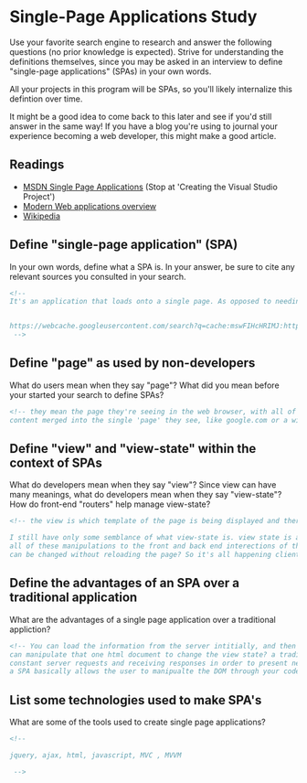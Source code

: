 # Single-Page Applications Study

Use your favorite search engine to research and answer the following questions
(no prior knowledge is expected). Strive for understanding the definitions
themselves, since you may be asked in an interview to define "single-page
applications" (SPAs) in your own words.

All your projects in this program will be SPAs, so you'll likely internalize
this defintion over time.

It might be a good idea to come back to this later and see if you'd still answer
in the same way! If you have a blog you're using to journal your experience
becoming a web developer, this might make a good article.

## Readings

-   [MSDN Single Page Applications](https://msdn.microsoft.com/en-us/magazine/dn463786.aspx) (Stop at 'Creating the Visual Studio Project')
-   [Modern Web applications overview](http://singlepageappbook.com/goal.html)
-   [Wikipedia](https://en.wikipedia.org/wiki/Single-page_application)

## Define "single-page application" (SPA)

In your own words, define what a SPA is. In your answer, be sure to cite any
relevant sources you consulted in your search.

```md
<!--
It's an application that loads onto a single page. As opposed to needing to reload every time it opens a new page, as in multiple page applications, it instead loads the one and alters view templates on the page to change the information there through the model you've built.


https://webcache.googleusercontent.com/search?q=cache:mswFIHcHRIMJ:https://masteringmean.com/lessons/636-Understanding-the-Singlepage-Application+&cd=1&hl=en&ct=clnk&gl=us
 -->
```

## Define "page" as used by non-developers

What do users mean when they say "page"? What did you mean before your started
your search to define SPAs?

```md
<!-- they mean the page they're seeing in the web browser, with all of the front and back ended
content merged into the single 'page' they see, like google.com or a wikipedia entry. -->
```

## Define "view" and "view-state" within the context of SPAs

What do developers mean when they say "view"? Since view can have many meanings,
what do developers mean when they say "view-state"? How do front-end "routers"
help manage view-state?

```md
<!-- the view is which template of the page is being displayed and there can be many view states. 

I still have only some semblance of what view-state is. view state is a magical place where
all of these manipulations to the front and back end interections of the page/what the user sees
can be changed without reloading the page? So it's all happening client-side without making continues requests to the server? -->
```

## Define the advantages of an SPA over a traditional application

What are the advantages of a single page application over a traditional appliction?

```md
<!-- You can load the information from the server intitially, and then the other code you've written
can manipulate that one html document to change the view state? a traditional application is instead making
constant server requests and receiving responses in order to present new information to the user, whereas
a SPA basically allows the user to manipualte the DOM through your code and layer different information and states into a single page? -->
```

## List some technologies used to make SPA's

What are some of the tools used to create single page applications?

```md
<!--

jquery, ajax, html, javascript, MVC , MVVM

 -->
```
